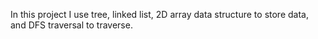  In this project I use tree, linked list, 2D array data structure to
 store data, and DFS traversal to traverse.
